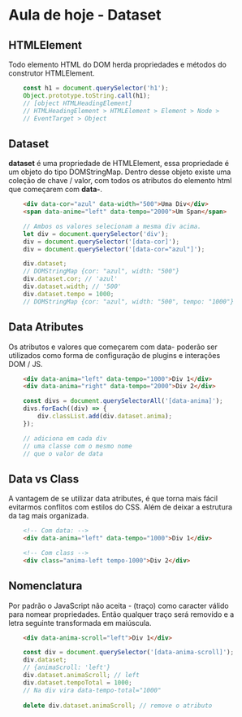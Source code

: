 # Aula de hoje - Dataset

## HTMLElement

Todo elemento HTML do DOM herda propriedades e métodos do <br>
construtor HTMLElement.

```js
    const h1 = document.querySelector('h1');
    Object.prototype.toString.call(h1);
    // [object HTMLHeadingElement]
    // HTMLHeadingElement > HTMLElement > Element > Node >
    // EventTarget > Object
```

## Dataset

**dataset** é uma propriedade de HTMLElement, essa propriedade é <br>
um objeto do tipo DOMStringMap. Dentro desse objeto existe uma <br>
coleção de chave / valor, com todos os atributos do elemento html <br>
que começarem com **data-**.

```html
    <div data-cor="azul" data-width="500">Uma Div</div>
    <span data-anime="left" data-tempo="2000">Um Span</span>
```

```js
    // Ambos os valores selecionam a mesma div acima.
    let div = document.querySelector('div');
    div = document.querySelector('[data-cor]');
    div = document.querySelector('[data-cor="azul"]');

    div.dataset;
    // DOMStringMap {cor: "azul", width: "500"}
    div.dataset.cor; // 'azul'
    div.dataset.width; // '500'
    div.dataset.tempo = 1000;
    // DOMStringMap {cor: "azul", width: "500", tempo: "1000"}
```

## Data Atributes

Os atributos e valores que começarem com data- poderão ser <br>
utilizados como forma de configuração de plugins e interações <br>
DOM / JS.

```html
    <div data-anima="left" data-tempo="1000">Div 1</div>
    <div data-anima="right" data-tempo="2000">Div 2</div>
```

```js
    const divs = document.querySelectorAll('[data-anima]');
    divs.forEach((div) => {
        div.classList.add(div.dataset.anima);
    });

    // adiciona em cada div
    // uma classe com o mesmo nome
    // que o valor de data
```

## Data vs Class

A vantagem de se utilizar data atributes, é que torna mais fácil <br>
evitarmos conflitos com estilos do CSS. Além de deixar a estrutura <br>
da tag mais organizada.

```html
    <!-- Com data: -->
    <div data-anima="left" data-tempo="1000">Div 1</div>

    <!-- Com class -->
    <div class="anima-left tempo-1000">Div 2</div>
```
## Nomenclatura

Por padrão o JavaScript não aceita - (traço) como caracter válido <br>
para nomear propriedades. Então qualquer traço será removido e a <br>
letra seguinte transformada em maiúscula.

```html
    <div data-anima-scroll="left">Div 1</div>
```

```js
    const div = document.querySelector('[data-anima-scroll]');
    div.dataset;
    // {animaScroll: 'left'}
    div.dataset.animaScroll; // left
    div.dataset.tempoTotal = 1000;
    // Na div vira data-tempo-total="1000"
    
    delete div.dataset.animaScroll; // remove o atributo
```